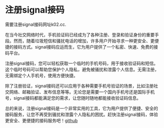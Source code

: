 # 注册signal接码

需要注册signal接码网址k02.cc.

在当今社交网络时代，手机验证码已经成为了各种注册、登录和验证身份的重要手段。然而，随着垃圾短信和骚扰电话的增加，许多用户开始寻求一种更安全、更便捷的接码方式。signal接码应运而生，它为用户提供了一个私密、快速、免费的接码平台。

注册signal接码，您可以轻松获取一个临时的手机号码，用于接收验证码和短信。这个临时号码可以帮助您保护个人隐私，避免被骚扰和泄露个人信息。无需注册，无需绑定个人手机号，使用方便快捷。

除了注册验证，signal接码还可以应用于各种需要手机号验证的场景，比如注册社交网络、邮箱验证、发布信息等等。无论您是需要一个国内手机号还是国际手机号，signal接码都能满足您的需求，让您随时随地都能接收验证码信息。

总的来说，注册signal接码是一个非常实用的工具，它为用户提供了便捷、安全的接码服务，让您不再受到骚扰和泄露个人隐私的困扰。赶快注册signal接码，体验更安全、更便捷的接码服务吧！[github](https://github.com)